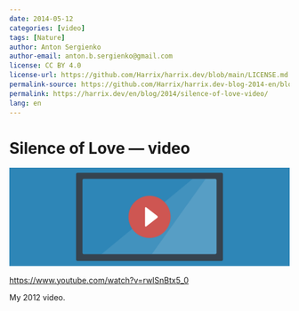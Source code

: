 ```yaml
---
date: 2014-05-12
categories: [video]
tags: [Nature]
author: Anton Sergienko
author-email: anton.b.sergienko@gmail.com
license: CC BY 4.0
license-url: https://github.com/Harrix/harrix.dev/blob/main/LICENSE.md
permalink-source: https://github.com/Harrix/harrix.dev-blog-2014-en/blob/main/silence-of-love-video/silence-of-love-video.md
permalink: https://harrix.dev/en/blog/2014/silence-of-love-video/
lang: en
---
```


# Silence of Love — video

![Featured image](featured-image.svg)

<https://www.youtube.com/watch?v=rwISnBtx5_0>

My 2012 video.
